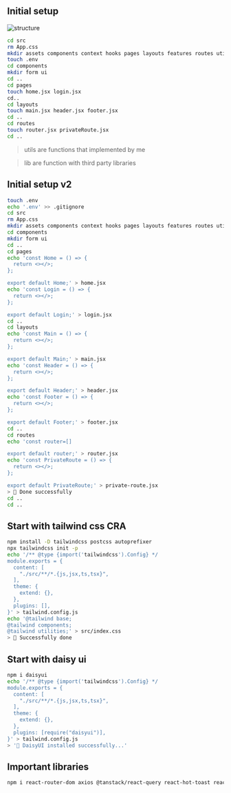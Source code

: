 ## Initial setup
![structure](https://www.xenonstack.com/hubfs/xenonstack-react-directory-structure.png)

```sh
cd src
rm App.css
mkdir assets components context hooks pages layouts features routes utils lib
touch .env
cd components
mkdir form ui
cd ..
cd pages
touch home.jsx login.jsx
cd..
cd layouts
touch main.jsx header.jsx footer.jsx
cd ..
cd routes
touch router.jsx privateRoute.jsx
cd ..
```
> utils are functions that implemented by me

> lib are function with third party libraries

## Initial setup v2

```sh
touch .env
echo '.env' >> .gitignore
cd src
rm App.css
mkdir assets components context hooks pages layouts features routes utils lib
cd components
mkdir form ui
cd ..
cd pages
echo 'const Home = () => {
  return <></>;
};

export default Home;' > home.jsx
echo 'const Login = () => {
  return <></>;
};

export default Login;' > login.jsx
cd ..
cd layouts
echo 'const Main = () => {
  return <></>;
};

export default Main;' > main.jsx
echo 'const Header = () => {
  return <></>;
};

export default Header;' > header.jsx
echo 'const Footer = () => {
  return <></>;
};

export default Footer;' > footer.jsx
cd ..
cd routes
echo 'const router=[]

export default router;' > router.jsx
echo 'const PrivateRoute = () => {
  return <></>;
};

export default PrivateRoute;' > private-route.jsx
> 🚀 Done successfully
cd ..
cd ..


```

## Start with tailwind css CRA
```sh
npm install -D tailwindcss postcss autoprefixer
npx tailwindcss init -p
echo '/** @type {import('tailwindcss').Config} */
module.exports = {
  content: [
    "./src/**/*.{js,jsx,ts,tsx}",
  ],
  theme: {
    extend: {},
  },
  plugins: [],
}' > tailwind.config.js
echo '@tailwind base;
@tailwind components;
@tailwind utilities;' > src/index.css
> 🚀 Successfully done

```

## Start with daisy ui
```sh
npm i daisyui
echo '/** @type {import('tailwindcss').Config} */
module.exports = {
  content: [
    "./src/**/*.{js,jsx,ts,tsx}",
  ],
  theme: {
    extend: {},
  },
  plugins: [require("daisyui")],
}' > tailwind.config.js
> '🚀 DaisyUI installed successfully...'

```

## Important libraries
```sh
npm i react-router-dom axios @tanstack/react-query react-hot-toast react-icons firebase react-hook-form
```

